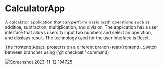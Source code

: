 # CalculatorApp
A calculator application that can perform basic math operations such as addition, subtraction, multiplication, and division. The application has a user interface that allows users to input two numbers and select an operation, and displays result. The technology used for the user interface is React.
 
The frontend(React) project is on a different branch (feat/Frontend). Switch between branches using ('git checkout <branch-name>' command)



![Screenshot 2023-11-12 194725](https://github.com/EmmanuelOmale/CalculatorApp/assets/109354110/0877dabf-9b61-452a-8d2a-ac238fea4f30)
